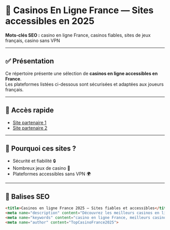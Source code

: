 # 🎲 Casinos En Ligne France — Sites accessibles en 2025

**Mots-clés SEO :** casino en ligne France, casinos fiables, sites de jeux français, casino sans VPN  

---

## ✅ Présentation
Ce répertoire présente une sélection de **casinos en ligne accessibles en France**.  
Les plateformes listées ci-dessous sont sécurisées et adaptées aux joueurs français.  

---

## 🔗 Accès rapide
- [Site partenaire 1](https://k56thc2itt.com/?serial=53868&creative_id=1283&anid=SentinoFR&path=registration&retentionId=6ea75dae-5fbe-4550-b662-b83e4600a165&utm_source=france&utm_medium=Alina&utm_campaign=KingQONK&utm_term=SentinoFR)  
- [Site partenaire 2](https://k56thc2itt.com/?serial=47119&creative_id=1085&anid=SentinoFR&path=registration&retentionId=a8aecea0-2dac-41a0-82ca-59e0cf53f33f&utm_source=france&utm_medium=Alina&utm_campaign=KingQONK&utm_term=SentinoFR)  

---

## 🌟 Pourquoi ces sites ?
- Sécurité et fiabilité 🔒  
- Nombreux jeux de casino 🎰  
- Plateformes accessibles sans VPN 🌍  

---

## 🧠 Balises SEO

```html
<title>Casinos en ligne France 2025 — Sites fiables et accessibles</title>
<meta name="description" content="Découvrez les meilleurs casinos en ligne accessibles en France en 2025. Plateformes fiables, sécurisées et adaptées aux joueurs français. Jouez sans VPN.">
<meta name="keywords" content="casino en ligne France, meilleurs casinos en ligne, casinos fiables France, bonus casino France, casino sans dépôt, casino mobile France, casino sans VPN, jeux de casino en ligne, roulette en ligne, blackjack France, avis casino France, casinos sécurisés France, retraits rapides casino">
<meta name="author" content="TopCasinoFrance2025">
